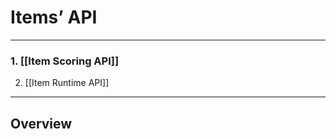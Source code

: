 <!--
parent:
    title: Documentation_for_core_components
author:
    - 'Jérôme Bogaerts'
created_at: '2011-02-11 12:21:47'
updated_at: '2013-03-13 13:06:45'
tags:
    - 'Documentation for core components'
-->

Items’ API
==========

------------------------------------------------------------------------

### 1. [[Item Scoring API]]<br/>
2. [[Item Runtime API]]

------------------------------------------------------------------------

Overview
--------

